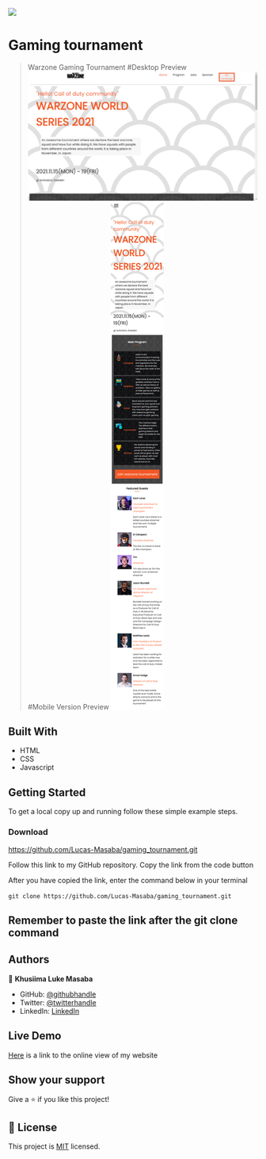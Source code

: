 ![](https://img.shields.io/badge/Microverse-blueviolet)
# Gaming tournament

> Warzone Gaming Tournament
#Desktop Preview
![screenshot](./pics/desktop.png)
#Mobile Version Preview
![screenshot](./pics/mobile.png)



## Built With

- HTML
- CSS
- Javascript

## Getting Started


To get a local copy up and running follow these simple example steps.

### Download 
https://github.com/Lucas-Masaba/gaming_tournament.git
 
Follow this link to my GitHub repository. Copy the link from the code button
 
After you have copied the link, enter the command below in your terminal
 
`git clone https://github.com/Lucas-Masaba/gaming_tournament.git`

## Remember to paste the link after the git clone command 

## Authors

👤 **Khusiima Luke Masaba**

- GitHub: [@githubhandle](https://github.com/Lucas-Masaba)
- Twitter: [@twitterhandle](https://twitter.com/MasabaLuke)
- LinkedIn: [LinkedIn](https://linkedin.com/in/khusiima-luke-masaba-59060a121)

## Live Demo

[Here](https://lucas-masaba.github.io/gaming_tournament/) is a link to the online view of my website

## Show your support

Give a ⭐️ if you like this project!

## 📝 License

This project is [MIT](./MIT.md) licensed.
